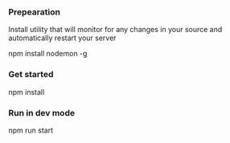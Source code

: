 ### **Prepearation** ###
Install utility that will monitor for any changes in your source and automatically restart your server

npm install nodemon -g

### **Get started** ###

npm install

### **Run in dev mode** ###

npm run start
